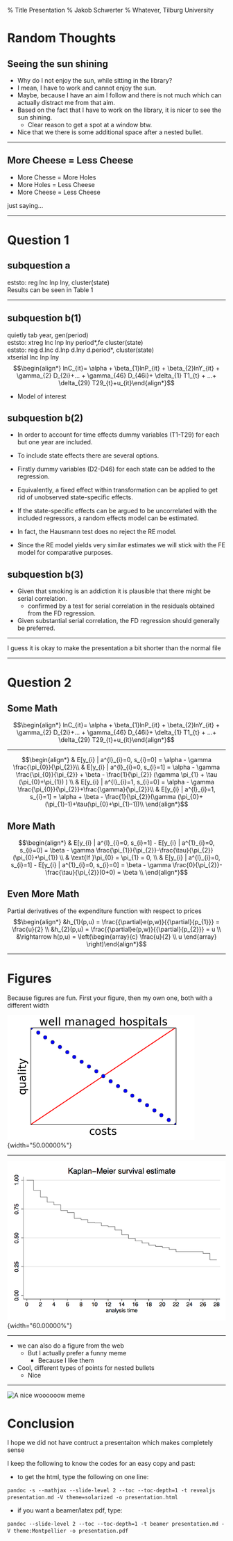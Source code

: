 % Title Presentation
% Jakob Schwerter
% Whatever, Tilburg University


Random Thoughts
================
Seeing the sun shining
---------------------
- Why do I not enjoy the sun, while sitting in the library? 
- I mean, I have to work and cannot enjoy the sun.
- Maybe, because I have an aim I follow and there is not much which can actually distract me from that aim.
- Based on the fact that I have to work on the library, it is nicer to see the sun shining.
 	- Clear reason to get a spot at a window btw. 
- Nice that we there is some additional space after a nested bullet.

---------------------

More Cheese = Less Cheese
---------------------

- More Chesse = More Holes
- More Holes = Less Cheese
- More Cheese = Less Cheese

just saying...

---------------------


Question 1
================

subquestion a
----------

<span>eststo: reg lnc lnp lny, cluster(state)</span>\
Results can be seen in Table 1

--------

subquestion b(1)
----------

<span>quietly tab year, gen(period)</span>\
<span>eststo: xtreg lnc lnp lny period\*,fe cluster(state)</span>\
<span>eststo: reg d.lnc d.lnp d.lny d.period\*, cluster(state)</span>\
<span>xtserial lnc lnp lny</span>\
$$\begin{align*}
lnC_{it}= \alpha + \beta_{1}lnP_{it} + \beta_{2}lnY_{it} + \gamma_{2} D_{2i}+... + \gamma_{46} D_{46i}+ \delta_{1} T1_{t} + ...+ \delta_{29} T29_{t}+u_{it}\end{align*}$$
- Model of interest


subquestion b(2)
-----------------

- In order to account for time effects dummy variables (T1-T29) for each but one year are included. 

- To include state effects there are several
options. 
- Firstly dummy variables (D2-D46) for each state can be added to
the regression. 
- Equivalently, a fixed effect within transformation can
be applied to get rid of unobserved state-specific effects. 

- If the
state-specific effects can be argued to be uncorrelated with the
included regressors, a random effects model can be estimated. 

- In fact,
the Hausmann test does no reject the RE model. 
- Since the RE model yields
very similar estimates we will stick with the FE model for comparative
purposes.


subquestion b(3)
-----------------
- Given that smoking is an addiction it is plausible that there might be
serial correlation. 
	- confirmed by a test for serial correlation
in the residuals obtained from the FD regression. 
- Given substantial
serial correlation, the FD regression should generally be preferred.

--------

I guess it is okay to make the presentation a bit shorter than the normal file

--------

Question 2
==========

Some Math
----------

$$\begin{align*}
lnC_{it}= \alpha + \beta_{1}lnP_{it} + \beta_{2}lnY_{it} + \gamma_{2} D_{2i}+... + \gamma_{46} D_{46i}+ \delta_{1} T1_{t} + ...+ \delta_{29} T29_{t}+u_{it}\end{align*}$$

----------------

$$\begin{align*}
& E[y_{i} | a^{l}_{i}=0, s_{i}=0] = \alpha - \gamma \frac{\pi_{0}}{\pi_{2}}\\
& E[y_{i} | a^{l}_{i}=0, s_{i}=1] = \alpha - \gamma \frac{\pi_{0}}{\pi_{2}} + \beta - \frac{1}{\pi_{2}} (\gamma \pi_{1} + \tau (\pi_{0}+\pi_{1}) ) \\
& E[y_{i} | a^{l}_{i}=1, s_{i}=0] = \alpha - \gamma \frac{\pi_{0}}{\pi_{2}}+\frac{\gamma}{\pi_{2}}\\
& E[y_{i} | a^{l}_{i}=1, s_{i}=1] = \alpha + \beta - \frac{1}{\pi_{2}}(\gamma (\pi_{0}+(\pi_{1}-1)+\tau(\pi_{0}+\pi_{1}-1))\\
\end{align*}$$

More Math
--------------

$$\begin{align*}
& E[y_{i} | a^{l}_{i}=0, s_{i}=1] - E[y_{i} | a^{1}_{i}=0, s_{i}=0]  = \beta - \gamma \frac{\pi_{1}}{\pi_{2}}-\frac{\tau}{\pi_{2}}(\pi_{0}+\pi_{1}) \\
& \text{If }\pi_{0} = \pi_{1} = 0, \\
& E[y_{i} | a^{l}_{i}=0, s_{i}=1] - E[y_{i} | a^{1}_{i}=0, s_{i}=0]  = \beta - \gamma \frac{0}{\pi_{2}}-\frac{\tau}{\pi_{2}}(0+0) = \beta \\
\end{align*}$$

Even More Math
-----------

Partial derivatives of the expenditure function with respect to prices\
$$\begin{align*}
&h_{1}(p,u) = \frac{{\partial}e(p,w)}{{\partial}{p_{1}}} = \frac{u}{2} \\
&h_{2}(p,u) = \frac{{\partial}e(p,w)}{{\partial}{p_{2}}} = u \\
&\rightarrow  h(p,u) = \left(\begin{array}{c}  \frac{u}{2} \\ u \end{array} \right)\end{align*}$$

-----------------


Figures
=================
Because figures are fun. First your figure, then my own one, both with a different width

![](images/quality1.png){width="50.00000%"}

--------------


![](images/gr_1.png){width="60.00000%"}

---------

- we can also do a figure from the web
	- But I actually prefer a funny meme
		- Because I like them
- Cool, different types of points for nested bullets
	- Nice

---------


![A nice woooooow meme](http://pl.memgenerator.pl/mem-image/wooooooow-pl-ffffff-2)





Conclusion
==========

I hope we did not have contruct a presentaiton which makes completely sense

I keep the following to know the codes for an easy copy and past:

- to get the html, type the following on one line:

```
pandoc -s --mathjax --slide-level 2 --toc --toc-depth=1 -t revealjs presentation.md -V theme=solarized -o presentation.html
```
- if you want a beamer/latex pdf, type:

```
pandoc --slide-level 2 --toc --toc-depth=1 -t beamer presentation.md -V theme:Montpellier -o presentation.pdf
```
